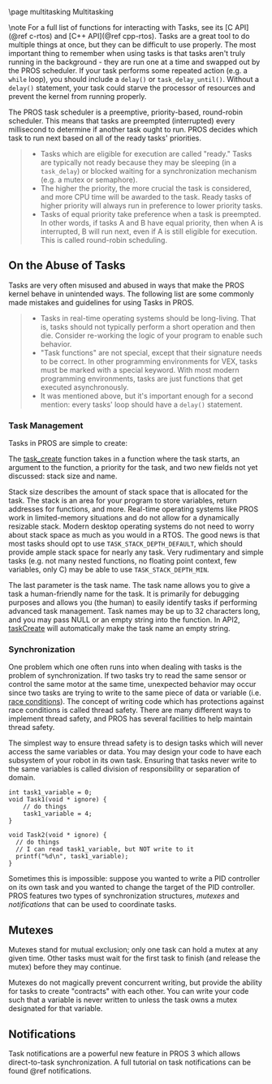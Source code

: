 \page multitasking Multitasking

\note
For a full list of functions for interacting with Tasks, see its
[C API](@ref c-rtos) and [C++ API](@ref cpp-rtos).
Tasks are a great tool to do multiple things at once, but they can be
difficult to use properly. The most important thing to remember when
using tasks is that tasks aren't truly running in the background - they
are run one at a time and swapped out by the PROS scheduler. If your
task performs some repeated action (e.g. a `while` loop), you should
include a `delay()` or `task_delay_until()`. Without a `delay()`
statement, your task could starve the processor of resources and prevent
the kernel from running properly.

The PROS task scheduler is a preemptive, priority-based, round-robin
scheduler. This means that tasks are preempted (interrupted) every
millisecond to determine if another task ought to run. PROS decides
which task to run next based on all of the ready tasks' priorities.

> - Tasks which are eligible for execution are called "ready." Tasks
>   are typically not ready because they may be sleeping (in a
>   `task_delay`) or blocked waiting for a synchronization mechanism
>   (e.g. a mutex or semaphore).
> - The higher the priority, the more crucial the task is considered,
>   and more CPU time will be awarded to the task. Ready tasks of
>   higher priority will always run in preference to lower priority
>   tasks.
> - Tasks of equal priority take preference when a task is preempted.
>   In other words, if tasks A and B have equal priority, then when A
>   is interrupted, B will run next, even if A is still eligible for
>   execution. This is called round-robin scheduling.

## On the Abuse of Tasks

Tasks are very often misused and abused in ways that make the PROS
kernel behave in unintended ways. The following list are some commonly
made mistakes and guidelines for using Tasks in PROS.

> - Tasks in real-time operating systems should be long-living. That
>   is, tasks should not typically perform a short operation and then
>   die. Consider re-working the logic of your program to enable such
>   behavior.
> - "Task functions" are not special, except that their signature
>   needs to be correct. In other programming environments for VEX,
>   tasks must be marked with a special keyword. With most modern
>   programming environments, tasks are just functions that get
>   executed asynchronously.
> - It was mentioned above, but it's important enough for a second
>   mention: every tasks' loop should have a `delay()` statement.

### Task Management

Tasks in PROS are simple to create:

The [task_create](../../api/c/rtos.html#task_create) function takes in
a function where the task starts, an argument to the function, a
priority for the task, and two new fields not yet discussed: stack size
and name.

Stack size describes the amount of stack space that is allocated for the
task. The stack is an area for your program to store variables, return
addresses for functions, and more. Real-time operating systems like PROS
work in limited-memory situations and do not allow for a dynamically
resizable stack. Modern desktop operating systems do not need to worry
about stack space as much as you would in a RTOS. The good news is that
most tasks should opt to use `TASK_STACK_DEPTH_DEFAULT`, which should
provide ample stack space for nearly any task. Very rudimentary and
simple tasks (e.g. not many nested functions, no floating point context,
few variables, only C) may be able to use `TASK_STACK_DEPTH_MIN`.

The last parameter is the task name. The task name allows you to give a
task a human-friendly name for the task. It is primarily for debugging
purposes and allows you (the human) to easily identify tasks if
performing advanced task management. Task names may be up to 32
characters long, and you may pass NULL or an empty string into the
function. In API2,
[taskCreate](../../../cortex/api/index.html#taskCreate) will
automatically make the task name an empty string.

### Synchronization

One problem which one often runs into when dealing with tasks is the
problem of synchronization. If two tasks try to read the same sensor or
control the same motor at the same time, unexpected behavior may occur
since two tasks are trying to write to the same piece of data or
variable (i.e. [race
conditions](https://en.wikipedia.org/wiki/Race_condition#Software)). The
concept of writing code which has protections against race conditions is
called thread safety. There are many different ways to implement thread
safety, and PROS has several facilities to help maintain thread safety.

The simplest way to ensure thread safety is to design tasks which will
never access the same variables or data. You may design your code to
have each subsystem of your robot in its own task. Ensuring that tasks
never write to the same variables is called division of responsibility
or separation of domain.

```{.c}
int task1_variable = 0;
void Task1(void * ignore) {
    // do things
    task1_variable = 4;
}

void Task2(void * ignore) {
  // do things
  // I can read task1_variable, but NOT write to it
  printf("%d\n", task1_variable);
}
```

Sometimes this is impossible: suppose you wanted to write a PID
controller on its own task and you wanted to change the target of the
PID controller. PROS features two types of synchronization structures,
_mutexes_ and _notifications_ that can be used to coordinate tasks.

## Mutexes

Mutexes stand for mutual exclusion; only one task can hold a mutex at
any given time. Other tasks must wait for the first task to finish (and
release the mutex) before they may continue.

Mutexes do not magically prevent concurrent writing, but provide the
ability for tasks to create "contracts" with each other. You can write
your code such that a variable is never written to unless the task owns
a mutex designated for that variable.

## Notifications

Task notifications are a powerful new feature in PROS 3 which allows
direct-to-task synchronization. A full tutorial on task notifications
can be found @ref notifications.
